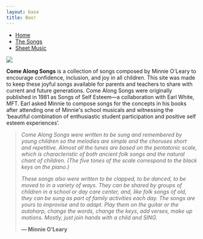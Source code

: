 ```yaml
---
layout: base
title: Boo!
---
```


<nav>
    <ul class="nav">
      <li class="active"><a href="/">Home</a></li>
  <li><a href="/the-songs/">The Songs</a></li>
      <li><a href="">Sheet Music</a></li>
    </ul>
</nav>

<div id="intro-container">
     <div class="mompic">
        <img src="/img/minnie-cropped.jpg" class="mom">
    </div>
        <div class="intro">
            <p class="intro"><strong>Come Along Songs</strong> is a collection of songs composed by Minnie O'Leary to encourage confidence, inclusion, and joy in all children. This site was made to keep these joyful songs available for parents and teachers to share with current and future generations. Come Along Songs were originally published in 1981 as Songs of Self Esteem&#8212;a collaboration with Earl White, MFT. Earl asked Minnie to compose songs for the concepts in his books after attending one of Minnie's school musicals and witnessing the ‘beautiful combination of enthusiastic student participation and positive self esteem experiences’.</p>
    </div>      
</div>
<blockquote><p><em>Come Along Songs were written to be sung and remembered by young children so the melodies are simple and the choruses short and repetitive. Almost all the tunes are based on the pentatonic scale, which is characteristic of both ancient folk songs and the natural chant of children. (The five tones of the scale correspond to the black keys on the piano.)
<p>
These songs also were written to be clapped, to be danced, to be moved to in a variety of ways. They can be shared by groups of children in a school or day care center, and, like folk songs of old, they can be sung as part of family activities each day. The songs are yours to improvise and to adapt. Play them on the guitar or the autoharp, change the words, change the keys, add verses, make up motions. Mostly, just join hands with a child and SING.
</p></em><p style="intro"><strong>
— Minnie O’Leary
</strong><p>
</blockquote>